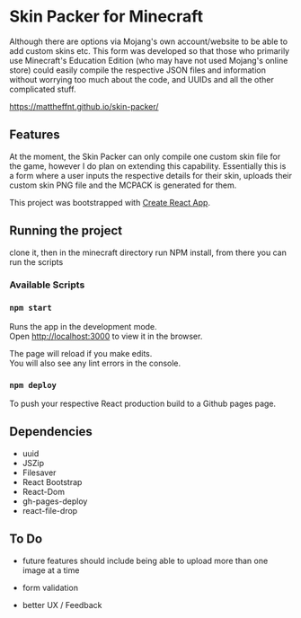# Skin Packer for Minecraft

Although there are options via Mojang's own account/website to be able to add custom skins etc. This form was developed so that those who primarily use Minecraft's Education Edition (who may have not used Mojang's online store) could easily compile the respective JSON files and information without worrying too much about the code, and UUIDs and all the other complicated stuff.

https://mattheffnt.github.io/skin-packer/

## Features

At the moment, the Skin Packer can only compile one custom skin file for the game, however I do plan on extending this capability. Essentially this is a form where a user inputs the respective details for their skin, uploads their custom skin PNG file and the MCPACK is generated for them.

This project was bootstrapped with [Create React App](https://github.com/facebook/create-react-app).

## Running the project

clone it, then in the minecraft directory run NPM install, from there you can run the scripts

### Available Scripts

### `npm start`

Runs the app in the development mode.<br />
Open [http://localhost:3000](http://localhost:3000) to view it in the browser.

The page will reload if you make edits.<br />
You will also see any lint errors in the console.

### `npm deploy` 

To push your respective React production build to a Github pages page. 

## Dependencies 

 - uuid
 - JSZip
 - Filesaver
 - React Bootstrap
 - React-Dom
 - gh-pages-deploy
 - react-file-drop
 
## To Do 

- future features should include being able to upload more than one image at a time 

- form validation

- better UX / Feedback